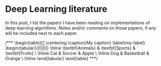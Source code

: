 # Deep Learning literature

In this post, I list the papers I have been reading on implementations of deep learning algorithms. 
Notes and/or comments on those papers, if any will be included next to each paper.

/***
\begin{table}[]
\centering
\caption{My caption}
\label{my-label}
\begin{tabular}{|l|l|l|}
\hline
\textbf{Animals} & \textbf{Sports}  & \textbf{Fruits} \\ \hline
Cat     & Soccer     & Apple  \\ \hline
Dog     & Basketball & Orange \\ \hline
\end{tabular}
\end{table}
***/
